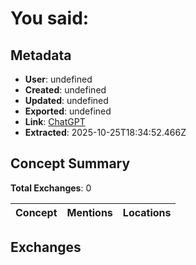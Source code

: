 # **You said:**

## Metadata

- **User**: undefined
- **Created**: undefined
- **Updated**: undefined
- **Exported**: undefined
- **Link**: [ChatGPT](undefined)
- **Extracted**: 2025-10-25T18:34:52.466Z

## Concept Summary

**Total Exchanges**: 0

| Concept | Mentions | Locations |
|---------|----------|----------|

## Exchanges

